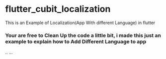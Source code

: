 # flutter_cubit_localization

This is an Example of Localization(App With different Language) in flutter

### Your are free to Clean Up the code a little bit, i made this just an example to explain how to Add Different Language to app
..
...
